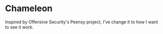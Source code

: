 # Chameleon
Inspired by Offensive Security's Peensy project, I've change it to how I want to see it work. 
